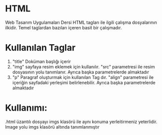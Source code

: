 # HTML
Web Tasarım Uygulamaları Dersi
HTML tagları ile ilgili çalışma dosyalarının ilkidir.
Temel taglardan bazıları içeren basit bir çalışmadır.
# Kullanılan Taglar
1. "title"  Doküman başlığı içerir
2. "img"    sayfaya resim eklemek için kullanılır. "src" parametresi ile resim dosyasının yolu tanımlanır. Ayrıca başka parametrelerde almaktadır
3. "p"      Paragraf oluşturmak için kullanılan Tag dır. "align" parametresi ile içeriğin sayfadaki yerleşimi belirlenebilir. Ayrıca başka parametrelerde almaktadır

# Kullanımı:
.html üzantılı dosyayı imgs klasörü ile aynı konuma yerleitirmeniz yeterlidir. Image yolu imgs klasörü altında tanımlanmıştır
